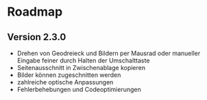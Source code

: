 # Roadmap

## Version 2.3.0
- Drehen von Geodreieck und Bildern per Mausrad oder manueller Eingabe feiner durch Halten der Umschalttaste
- Seitenausschnitt in Zwischenablage kopieren
- Bilder können zugeschnitten werden
- zahlreiche optische Anpassungen
- Fehlerbehebungen und Codeoptimierungen
